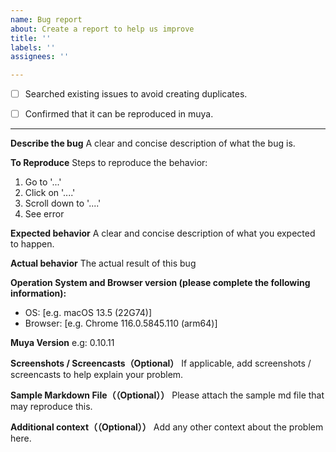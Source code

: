 ```yaml
---
name: Bug report
about: Create a report to help us improve
title: ''
labels: ''
assignees: ''

---
```


- [ ] Searched existing issues to avoid creating duplicates.

- [ ] Confirmed that it can be reproduced in muya.

----

**Describe the bug**
A clear and concise description of what the bug is.

**To Reproduce**
Steps to reproduce the behavior:
1. Go to '...'
2. Click on '....'
3. Scroll down to '....'
4. See error

**Expected behavior**
A clear and concise description of what you expected to happen.

**Actual behavior**
The actual result of this bug

**Operation System and Browser version (please complete the following information):**
 - OS: [e.g. macOS 13.5 (22G74)]
 - Browser: [e.g. Chrome 116.0.5845.110 (arm64)]

**Muya Version**
e.g: 0.10.11

**Screenshots / Screencasts（Optional）**
If applicable, add screenshots / screencasts to help explain your problem.

**Sample Markdown File（（Optional））**
Please attach the sample md file that may reproduce this.

**Additional context（（Optional））**
Add any other context about the problem here.